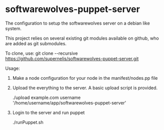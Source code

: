 softwarewolves-puppet-server
============================

The configuration to setup the softwarewolves server on a debian like system.

This project relies on several existing git modules available on github, who are added as git submodules.

To clone, use:
git clone --recursive https://github.com/supernelis/softwarewolves-puppet-server.git

Usage:
1. Make a node configuration for your node in the manifest/nodes.pp file

1. Upload the everything to the server. A basic upload script is provided. 

	./upload example.com username '/home/username/app/softwarewolves-puppet-server'
	
1. Login to the server and run puppet

	./runPuppet.sh
